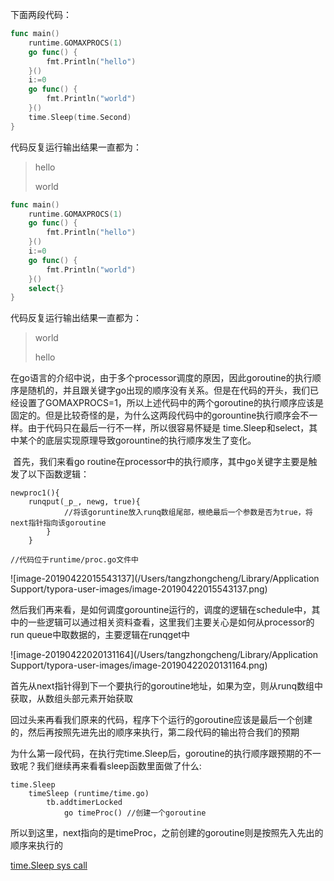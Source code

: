 下面两段代码：

```go
func main() 
	runtime.GOMAXPROCS(1)
	go func() {
		fmt.Println("hello")
	}()
	i:=0
	go func() {
		fmt.Println("world")
	}()
	time.Sleep(time.Second)
}
```

代码反复运行输出结果一直都为：

> hello
>
> world

```go
func main() 
	runtime.GOMAXPROCS(1)
	go func() {
		fmt.Println("hello")
	}()
	i:=0
	go func() {
		fmt.Println("world")
	}()
	select{}
}
```

代码反复运行输出结果一直都为：

>world
>
>hello

​	在go语言的介绍中说，由于多个processor调度的原因，因此goroutine的执行顺序是随机的，并且跟关键字go出现的顺序没有关系。但是在代码的开头，我们已经设置了GOMAXPROCS=1，所以上述代码中的两个goroutine的执行顺序应该是固定的。但是比较奇怪的是，为什么这两段代码中的gorountine执行顺序会不一样。由于代码只在最后一行不一样，所以很容易怀疑是 time.Sleep和select，其中某个的底层实现原理导致gorountine的执行顺序发生了变化。

​	首先，我们来看go routine在processor中的执行顺序，其中go关键字主要是触发了以下函数逻辑：

```
newproc1(){
	runqput(_p_, newg, true){
			//将该goruntine放入runq数组尾部，根绝最后一个参数是否为true，将next指针指向该goroutine
		}
	}
	
//代码位于runtime/proc.go文件中

```

![image-20190422015543137](/Users/tangzhongcheng/Library/Application Support/typora-user-images/image-20190422015543137.png)

然后我们再来看，是如何调度gorountine运行的，调度的逻辑在schedule中，其中的一些逻辑可以通过相关资料查看，这里我们主要关心是如何从processor的run queue中取数据的，主要逻辑在runqget中

![image-20190422020131164](/Users/tangzhongcheng/Library/Application Support/typora-user-images/image-20190422020131164.png)

​	首先从next指针得到下一个要执行的goroutine地址，如果为空，则从runq数组中获取，从数组头部元素开始获取

​	回过头来再看我们原来的代码，程序下个运行的goroutine应该是最后一个创建的，然后再按照先进先出的顺序来执行，第二段代码的输出符合我们的预期

​	为什么第一段代码，在执行完time.Sleep后，goroutine的执行顺序跟预期的不一致呢？我们继续再来看看sleep函数里面做了什么:

```
time.Sleep 
	timeSleep (runtime/time.go)
		tb.addtimerLocked
			go timeProc() //创建一个goroutine

```

所以到这里，next指向的是timeProc，之前创建的goroutine则是按照先入先出的顺序来执行的



[time.Sleep sys call](https://github.com/golang/go/issues/25471)